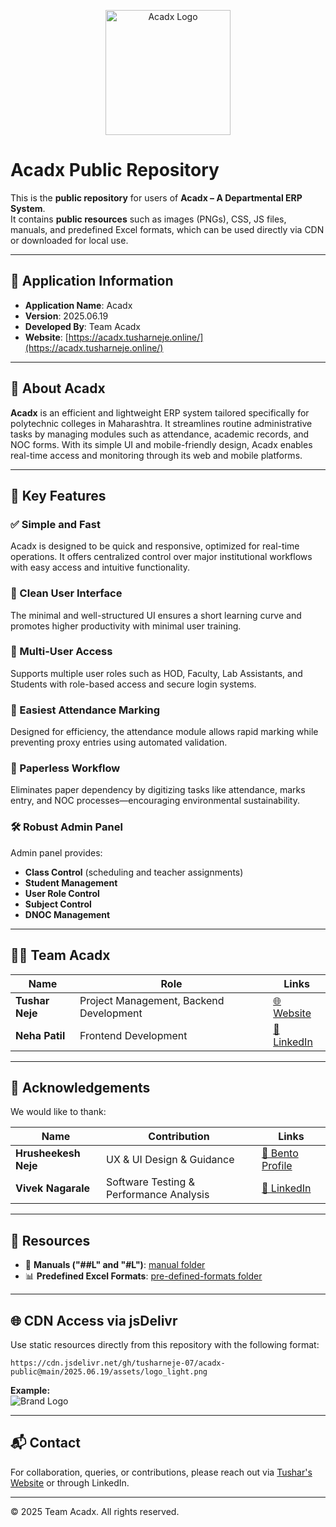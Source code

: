 
<p align="center">
  <img src="https://cdn.jsdelivr.net/gh/tusharneje-07/acadx-public@main/2025.06.19/assets/logo_light.png" alt="Acadx Logo" width="200"/>
</p>


# Acadx Public Repository

This is the **public repository** for users of **Acadx – A Departmental ERP System**.  
It contains **public resources** such as images (PNGs), CSS, JS files, manuals, and predefined Excel formats, which can be used directly via CDN or downloaded for local use.

---

## 📘 Application Information

- **Application Name**: Acadx  
- **Version**: 2025.06.19  
- **Developed By**: Team Acadx  
- **Website**: [https://acadx.tusharneje.online/](https://acadx.tusharneje.online/)

---

## 📌 About Acadx

**Acadx** is an efficient and lightweight ERP system tailored specifically for polytechnic colleges in Maharashtra. It streamlines routine administrative tasks by managing modules such as attendance, academic records, and NOC forms. With its simple UI and mobile-friendly design, Acadx enables real-time access and monitoring through its web and mobile platforms.

---

## 🚀 Key Features

### ✅ Simple and Fast  
Acadx is designed to be quick and responsive, optimized for real-time operations. It offers centralized control over major institutional workflows with easy access and intuitive functionality.

### 🎨 Clean User Interface  
The minimal and well-structured UI ensures a short learning curve and promotes higher productivity with minimal user training.

### 👥 Multi-User Access  
Supports multiple user roles such as HOD, Faculty, Lab Assistants, and Students with role-based access and secure login systems.

### 📝 Easiest Attendance Marking  
Designed for efficiency, the attendance module allows rapid marking while preventing proxy entries using automated validation.

### 📄 Paperless Workflow  
Eliminates paper dependency by digitizing tasks like attendance, marks entry, and NOC processes—encouraging environmental sustainability.

### 🛠️ Robust Admin Panel  
Admin panel provides:
- **Class Control** (scheduling and teacher assignments)
- **Student Management**
- **User Role Control**
- **Subject Control**
- **DNOC Management**

---

## 👨‍💻 Team Acadx

| Name | Role | Links |
|------|------|-------|
| **Tushar Neje** | Project Management, Backend Development | [🌐 Website](https://tusharneje.online/) |
| **Neha Patil** | Frontend Development | [🔗 LinkedIn](https://www.linkedin.com/in/neha-patil-707b43293/) |

---

## 🙌 Acknowledgements

We would like to thank:

| Name | Contribution | Links |
|------|--------------|-------|
| **Hrusheekesh Neje** | UX & UI Design & Guidance | [🎯 Bento Profile](https://bento.me/hrusheekesh) |
| **Vivek Nagarale** | Software Testing & Performance Analysis | [🔗 LinkedIn](https://www.linkedin.com/in/vivek-nagarale-530864113) |

---

## 📁 Resources

- 📄 **Manuals ("##L" and "#L")**: [manual folder](./2025.06.19/manuals/)
- 📊 **Predefined Excel Formats**: [pre-defined-formats folder](./2025.06.19/pre-defined-formats/)

---

## 🌐 CDN Access via jsDelivr

Use static resources directly from this repository with the following format:

```
https://cdn.jsdelivr.net/gh/tusharneje-07/acadx-public@main/2025.06.19/assets/logo_light.png

```

**Example:**  
![Brand Logo](https://cdn.jsdelivr.net/gh/tusharneje-07/acadx-public@main/2025.06.19/assets/logo_light.png)  

---

## 📬 Contact

For collaboration, queries, or contributions, please reach out via [Tushar's Website](https://tusharneje.online/) or through LinkedIn.

---

© 2025 Team Acadx. All rights reserved.


